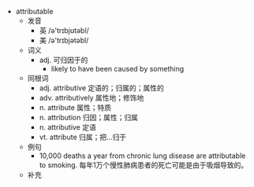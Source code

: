 - attributable
  - 发音
    - 英 /ə'trɪbjʊtəbl/
    - 美 /ə'trɪbjətəbl/
  - 词义
    - adj. 可归因于的
      - likely to have been caused by something
  - 同根词
    - adj. attributive 定语的；归属的；属性的
    - adv. attributively 属性地；修饰地
    - n. attribute 属性；特质
    - n. attribution 归因；属性；归属
    - n. attributive 定语
    - vt. attribute 归属；把…归于
  - 例句
    - 10,000 deaths a year from chronic lung disease are attributable to smoking. 每年1万个慢性肺病患者的死亡可能是由于吸烟导致的。
  - 补充